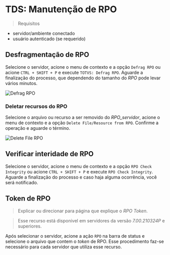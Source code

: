 # TDS: Manutenção de RPO

> Requisitos

- servidor/ambiente conectado
- usuário autenticado (se requerido)

## Desfragmentação de RPO

Selecione o servidor, acione o menu de contexto e a opção `Defrag RPO` ou acione `CTRL + SHIFT + P` e execute `TOTVS: Defrag RPO`.
Aguarde a finalização do processo, que dependendo do tamanho do _RPO_ pode levar vários minutos.

![Defrag RPO](./gifs/DefragRPO.gif)

### Deletar recursos do RPO

Selecione o arquivo ou recurso a ser removido do _RPO_servidor_, acione o menu de contexto e a opção `Delete File/Resource from RPO`. Confirme a operação e aguarde o término.

![Delete File RPO](./gifs/DeleteFromRPO.gif)

## Verificar interidade de RPO

Selecione o servidor, acione o menu de contexto e a opção `RPO Check Integrity` ou acione `CTRL + SHIFT + P` e execute `RPO Check Integrity`. Aguarde a finalização do processo e caso haja alguma ocorrência, você será notificado.

## Token de RPO

> Explicar ou direcionar para página que explique o _RPO Token_.

> Esse recurso está disponivel em servidores da versão _7.00.210324P_ e superiores.

Após selecionar o servidor, acione a ação `RPO` na barra de status e selecione o arquivo que contem o _token_ de RPO. Esse procedimento faz-se necessário para cada servidor que utiliza esse recurso.
